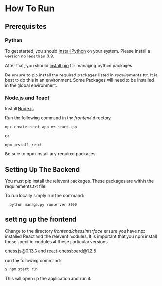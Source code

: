 # How To Run

## Prerequisites 

### Python 

To get started, you should [install Python](https://realpython.com/installing-python/)
on your system. Please install a version no less than 3.8.

After that, you should [install pip](https://pip.pypa.io/en/stable/installation/)
for managing python packages.

Be ensure to pip install the required packages listed in *requirements.txt*. It is best to do this in an environment. Some Packages will need to be installed in the global environment.

### Node.js and React 

Install [Node.js](https://nodejs.org/en/)

Run the following command in the *frontend* directory 

    npx create-react-app my-react-app

or

    npm install react

Be sure to npm install any required packages.

## Setting Up The Backend

You must pip install the relevent packages. These packages are within the requirements.txt file.

To run locally simply run the command:

      python manage.py runserver 8000

## setting up the frontend 

Change to the directory *frontend/chessinterface* ensure you have npx installed React and the relevent modules. It is important that you npm install these specific modules at these particular versions:

 chess.js@0.13.3 and react-chessboard@1.2.5 

run the following command:

    $ npm start run
  
This will open up the application and run it.
